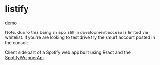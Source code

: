 # listify

[demo](https://listify-client.pages.dev/)

Note: due to this being an app still in development access is limited via whitelist. If you're are looking to test drive try the smurf account posted in the console.

Client side part of a Spotify web app built using React and the [SpotifyWrapperApi](https://github.com/JMPerez/spotify-web-api-js).
